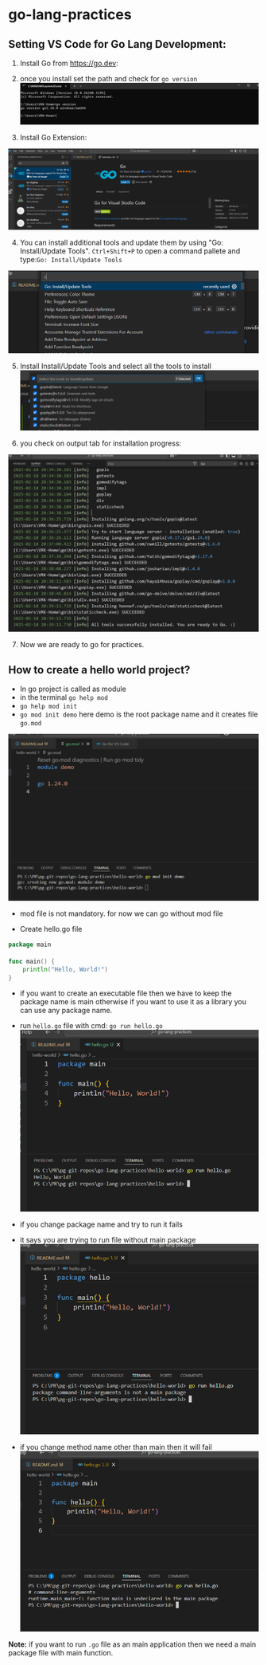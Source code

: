 # go-lang-practices

## Setting VS Code for Go Lang Development:

1. Install Go from https://go.dev:
2. once you install set the path and check for ``go version``
![go-version-check](./images/go-version-check.png)

3. Install Go Extension:

![go-extension-vs-code](./images/go-extension-vs-code.png)

4. You can install additional tools and update them by using "Go: Install/Update Tools".
``Ctrl+Shift+P`` to open a command pallete and type:``Go: Install/Update Tools``

![go-tools-setup](./images/go-tools-setup.png)

5. Install Install/Update Tools and select all the tools to install
![install-tools](./images/install-tools.png)

1. you check on output tab for installation progress:

![tools-installation-console](./images/tools-installation-console.png)

7. Now we are ready to go for practices.

## How to create a hello world project?
- In go project is called as module
- in the terminal ``go help mod``
- ``go help mod init``
- ``go mod init demo`` here demo is the root package name and it creates file ``go.mod``

![mod-file-content](./images/mod-file-content.png)

- mod file is not mandatory. for now we can go without mod file

- Create hello.go file
  
```go
package main

func main() {
	println("Hello, World!")
}
```
- if you want to create an executable file then we have to keep the package name is main otherwise if you want to use it as a library you can use any package name.

- run ``hello.go`` file with cmd: ``go run hello.go``
![hello-world-run](./images/hello-world-run.png)

- if you change package name and try to run it fails
- it says you are trying to run file without main package
![without-main-pkg-failure](./images/without-main-pkg-failure.png)

- if you change method name other than main then it will fail 
![without-main-func-failure](./images/without-main-func-failure.png)

__Note:__ if you want to run `.go` file as an main application then we need a main package file with main function.


